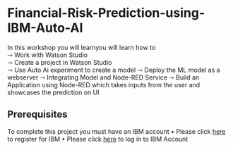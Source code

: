 # Financial-Risk-Prediction-using-IBM-Auto-AI
In this workshop you will learnyou will learn how to  
    ⇾ Work with Watson Studio  
    ⇾ Create a project in Watson Studio  
    ⇾ Use Auto Ai experiment to create a model
    ⇾ Deploy the ML model as a webserver
    ⇾ Integrating Model and Node-RED Service
    ⇾ Build an Application using Node-RED which takes inputs from the user and showcases the prediction on UI
## Prerequisites
To complete this project you must have an IBM account 
• Please click [here](https://cloud.ibm.com/login) to register for IBM 
• Please click [here](https://cloud.ibm.com/login) to log in to IBM Account
